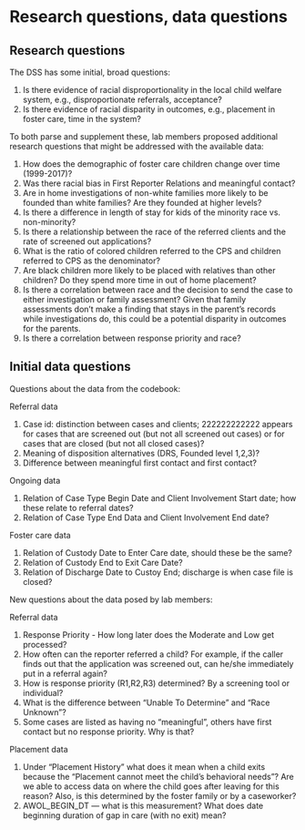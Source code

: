 # Research questions, data questions

## Research questions
The DSS has some initial, broad questions:

1. Is there evidence of racial disproportionality in the local child welfare system, e.g., disproportionate referrals, acceptance?
2. Is there evidence of racial disparity in outcomes, e.g., placement in foster care, time in the system?

To both parse and supplement these, lab members proposed additional research questions that might be addressed with the available data:

1. How does the demographic of foster care children change over time (1999-2017)?
2. Was there racial bias in First Reporter Relations and meaningful contact?
3. Are in home investigations of non-white families more likely to be founded than white families? Are they founded at higher levels?
4. Is there a difference in length of stay for kids of the minority race vs. non-minority?
5. Is there a relationship between the race of the referred clients and the rate of screened out applications? 
6. What is the ratio of colored children referred to the CPS and children referred to CPS as the denominator?
7. Are black children more likely to be placed with relatives than other children? Do they spend more time in out of home placement?
8. Is there a correlation between race and the decision to send the case to either investigation or family assessment? Given that family assessments don’t make a finding that stays in the parent’s records while investigations do, this could be a potential disparity in outcomes for the parents. 
9. Is there a correlation between response priority and race?


## Initial data questions
Questions about the data from the codebook:

Referral data
1. Case id: distinction between cases and clients; 222222222222 appears for cases that are screened out (but not all screened out cases) or for cases that are closed (but not all closed cases)?
2. Meaning of disposition alternatives (DRS, Founded level 1,2,3)?
3. Difference between meaningful first contact and first contact?

Ongoing data
1. Relation of Case Type Begin Date and Client Involvement Start date; how these relate to referral dates?
2. Relation of Case Type End Data and Client Involvement End date?

Foster care data
1. Relation of Custody Date to Enter Care date, should these be the same?
2. Relation of Custody End to Exit Care Date?
3. Relation of Discharge Date to Custoy End; discharge is when case file is closed?

New questions about the data posed by lab members:

Referral data
1. Response Priority - How long later does the Moderate and Low get processed?
2. How often can the reporter referred a child? For example, if the caller finds out that the application was screened out, can he/she immediately put in a referral again?
3. How is response priority (R1,R2,R3) determined? By a screening tool or individual?
4. What is the difference between “Unable To Determine” and “Race Unknown”?
5. Some cases are listed as having no “meaningful”, others have first contact but no response priority. Why is that?

Placement data
1. Under “Placement History” what does it mean when a child exits because the “Placement cannot meet the child’s behavioral needs”? Are we able to access data on where the child goes after leaving for this reason? Also, is this determined by the foster family or by a caseworker?
2. AWOL_BEGIN_DT — what is this measurement? What does date beginning duration of gap in care (with no exit) mean?


